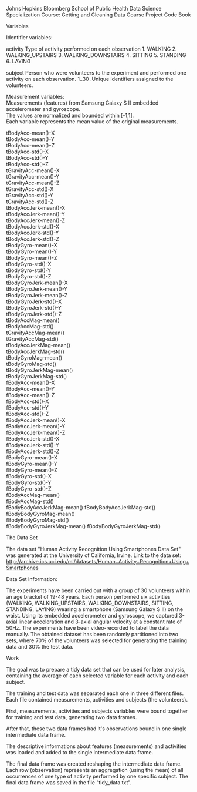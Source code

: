 Johns Hopkins Bloomberg School of Public Health
Data Science Specialization
Course: Getting and Cleaning Data
Course Project Code Book


Variables


Identifier variables:

activity
			Type of activity performed on each observation
			1.	WALKING
			2.	WALKING_UPSTAIRS
			3.	WALKING_DOWNSTAIRS
			4.	SITTING
			5.	STANDING
			6.	LAYING			

subject
			Person who were volunteers to the experiment and performed one activity on each observation.
			1..30 .Unique identifiers assigned to the volunteers.
			
Measurement variables:			
			Measurements (features) from Samsung Galaxy S II embedded   accelerometer and gyroscope.  
			The values are normalized and bounded within [-1,1].  
			Each variable represents the mean value of the original measurements.  

tBodyAcc-mean()-X          
tBodyAcc-mean()-Y          
tBodyAcc-mean()-Z          
tBodyAcc-std()-X           
tBodyAcc-std()-Y           
tBodyAcc-std()-Z           
tGravityAcc-mean()-X       
tGravityAcc-mean()-Y       
tGravityAcc-mean()-Z       
tGravityAcc-std()-X        
tGravityAcc-std()-Y        
tGravityAcc-std()-Z        
tBodyAccJerk-mean()-X      
tBodyAccJerk-mean()-Y      
tBodyAccJerk-mean()-Z   
tBodyAccJerk-std()-X       
tBodyAccJerk-std()-Y       
tBodyAccJerk-std()-Z       
tBodyGyro-mean()-X         
tBodyGyro-mean()-Y         
tBodyGyro-mean()-Z         
tBodyGyro-std()-X          
tBodyGyro-std()-Y          
tBodyGyro-std()-Z          
tBodyGyroJerk-mean()-X     
tBodyGyroJerk-mean()-Y     
tBodyGyroJerk-mean()-Z     
tBodyGyroJerk-std()-X      
tBodyGyroJerk-std()-Y      
tBodyGyroJerk-std()-Z      
tBodyAccMag-mean()         
tBodyAccMag-std()          
tGravityAccMag-mean()      
tGravityAccMag-std()       
tBodyAccJerkMag-mean()     
tBodyAccJerkMag-std()      
tBodyGyroMag-mean()        
tBodyGyroMag-std()         
tBodyGyroJerkMag-mean()    
tBodyGyroJerkMag-std()     
fBodyAcc-mean()-X          
fBodyAcc-mean()-Y          
fBodyAcc-mean()-Z          
fBodyAcc-std()-X           
fBodyAcc-std()-Y           
fBodyAcc-std()-Z           
fBodyAccJerk-mean()-X      
fBodyAccJerk-mean()-Y      
fBodyAccJerk-mean()-Z      
fBodyAccJerk-std()-X       
fBodyAccJerk-std()-Y       
fBodyAccJerk-std()-Z       
fBodyGyro-mean()-X         
fBodyGyro-mean()-Y         
fBodyGyro-mean()-Z         
fBodyGyro-std()-X          
fBodyGyro-std()-Y          
fBodyGyro-std()-Z          
fBodyAccMag-mean()         
fBodyAccMag-std()          
fBodyBodyAccJerkMag-mean() 
fBodyBodyAccJerkMag-std()  
fBodyBodyGyroMag-mean()    
fBodyBodyGyroMag-std()     
fBodyBodyGyroJerkMag-mean()
fBodyBodyGyroJerkMag-std() 


The Data Set

The data set "Human Activity Recognition Using Smartphones Data Set" was generated at the University of California, Irvine.
Link to the data set: http://archive.ics.uci.edu/ml/datasets/Human+Activity+Recognition+Using+Smartphones

Data Set Information:

The experiments have been carried out with a group of 30 volunteers within an age bracket of 19-48 years. Each person performed six activities (WALKING, WALKING_UPSTAIRS, WALKING_DOWNSTAIRS, SITTING, STANDING, LAYING) wearing a smartphone (Samsung Galaxy S II) on the waist. Using its embedded accelerometer and gyroscope, we captured 3-axial linear acceleration and 3-axial angular velocity at a constant rate of 50Hz. The experiments have been video-recorded to label the data manually. The obtained dataset has been randomly partitioned into two sets, where 70% of the volunteers was selected for generating the training data and 30% the test data. 

Work

The goal was to prepare a tidy data set that can be used for later analysis, containing the average of each selected variable for each activity and each subject.

The training and test data was separated each one in three different files.
Each file contained measurements, activities and subjects (the volunteers).

First, measurements, activities and subjects variables were bound together for training and test data, generating two data frames.

After that, these two data frames had it's observations bound in one single intermediate data frame.

The descriptive informations about features (measurements) and activities was loaded and added to the single intermediate data frame.

The final data frame was created reshaping the intermediate data frame.
Each row (observation) represents an aggregation (using the mean) of all occurrences of one type of activity performed by one specific subject. The final data frame was saved in the file "tidy_data.txt".

